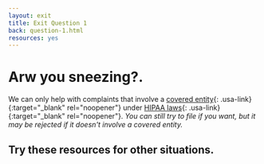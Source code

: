 ```yaml
---
layout: exit
title: Exit Question 1
back: question-1.html
resources: yes
---
```


# Arw you sneezing?.

We can only help with complaints that involve a [covered entity](https://www.hhs.gov/hipaa/for-professionals/covered-entities/index.html){: .usa-link}{:target="_blank" rel="noopener"} under [HIPAA laws](https://www.hhs.gov/hipaa/for-professionals/privacy/laws-regulations/index.html){: .usa-link}{:target="_blank" rel="noopener"}. *You can still try to file if you want, but it may be rejected if it doesn't involve a covered entity.*

## Try these resources for other situations.
